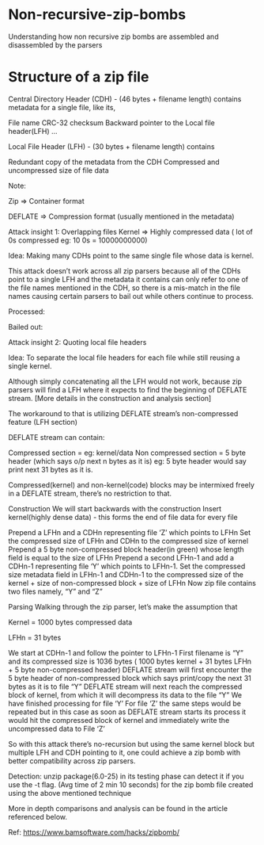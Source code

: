 # Non-recursive-zip-bombs
Understanding how non recursive zip bombs are assembled and disassembled by the parsers

# Structure of a zip file
 

 

Central Directory Header (CDH) - (46 bytes + filename length) contains metadata for a single file, like its,

File name
CRC-32 checksum
Backward pointer to the Local file header(LFH)
...
 

Local File Header (LFH) - (30 bytes + filename length) contains 

Redundant copy of the metadata from the CDH
Compressed and uncompressed size of file data
 

Note:

Zip => Container format

DEFLATE => Compression format (usually mentioned in the metadata)

 

Attack insight 1: Overlapping files 
Kernel => Highly compressed data ( lot of 0s compressed eg: 10 0s = 10000000000)

 

Idea: Making many CDHs point to the same single file whose data is kernel.

This attack doesn’t work across all zip parsers because all of the CDHs point to a single LFH and the metadata it contains can only refer to one of the file names mentioned in the CDH, so there is a mis-match in the file names causing certain parsers to bail out while others continue to process.

Processed:



Bailed out:



Attack insight 2: Quoting local file headers


Idea: To separate the local file headers for each file while still reusing a single kernel.

Although simply concatenating all the LFH would not work, because zip parsers will find a LFH where it expects to find the beginning of DEFLATE stream. [More details in the construction and analysis section]

The workaround to that is utilizing DEFLATE stream’s non-compressed feature (LFH section)

 

DEFLATE stream can contain:

Compressed section = eg: kernel/data
Non compressed section = 5 byte header (which says o/p next n bytes as it is) eg: 5 byte header would say print next 31 bytes as it is.
 

Compressed(kernel) and non-kernel(code) blocks may be intermixed freely in a DEFLATE stream, there’s no restriction to that.

 

Construction
We will start backwards with the construction
Insert kernel(highly dense data) - this forms the end of file data for every file


Prepend a LFHn and a CDHn representing file ‘Z’ which points to LFHn
Set the compressed size of LFHn and CDHn to the compressed size of kernel
Prepend a 5 byte non-compressed block header(in green) whose length field is equal to the size of LFHn
Prepend a second LFHn-1 and add a CDHn-1 representing file ‘Y’ which points to LFHn-1.
Set the compressed size metadata field in LFHn-1 and CDHn-1 to the compressed size of the kernel + size of non-compressed block + size of LFHn 
Now zip file contains two files namely, “Y” and “Z”
 

 

 

Parsing
Walking through the zip parser, let’s make the assumption that

Kernel = 1000 bytes compressed data

LFHn  = 31 bytes

 

We start at CDHn-1 and follow the pointer to LFHn-1
First filename is “Y” and its compressed size is 1036 bytes ( 1000 bytes kernel + 31 bytes LFHn + 5 byte non-compressed header)
DEFLATE stream will first encounter the 5 byte header of non-compressed block which says print/copy the next 31 bytes as it is to file “Y”
DEFLATE stream will next reach the compressed block of kernel, from which it will decompress its data to the file “Y”
We have finished processing for file ‘Y’
For file ‘Z’ the same steps would be repeated but in this case as soon as DEFLATE stream starts its process it would hit the compressed block of kernel and immediately write the uncompressed data to File ‘Z’
 

So with this attack there’s no-recursion but using the same kernel block but multiple LFH and CDH pointing to it, one could achieve a zip bomb with better compatibility across zip parsers.

Detection:
unzip package(6.0-25) in its testing phase can detect it if you use the -t flag. (Avg time of 2 min 10 seconds) for the zip bomb file created using the above mentioned technique



 

More in depth comparisons and analysis can be found in the article referenced below.

Ref: https://www.bamsoftware.com/hacks/zipbomb/
